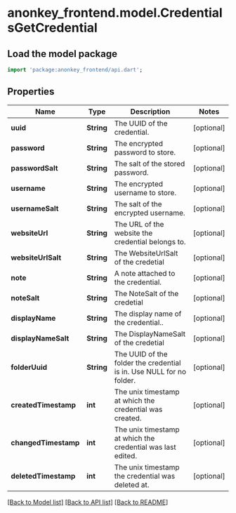 # anonkey_frontend.model.CredentialsGetCredential

## Load the model package

```dart
import 'package:anonkey_frontend/api.dart';
```

## Properties

 Name                 | Type       | Description                                                           | Notes      
----------------------|------------|-----------------------------------------------------------------------|------------
 **uuid**             | **String** | The UUID of the credential.                                           | [optional] 
 **password**         | **String** | The encrypted password to store.                                      | [optional] 
 **passwordSalt**     | **String** | The salt of the stored password.                                      | [optional] 
 **username**         | **String** | The encrypted username to store.                                      | [optional] 
 **usernameSalt**     | **String** | The salt of the encrypted username.                                   | [optional] 
 **websiteUrl**       | **String** | The URL of the website the credential belongs to.                     | [optional] 
 **websiteUrlSalt**   | **String** | The WebsiteUrlSalt of the credetial                                   | [optional] 
 **note**             | **String** | A note attached to the credential.                                    | [optional] 
 **noteSalt**         | **String** | The NoteSalt  of the credetial                                        | [optional] 
 **displayName**      | **String** | The display name of the credential..                                  | [optional] 
 **displayNameSalt**  | **String** | The DisplayNameSalt of the credetial                                  | [optional] 
 **folderUuid**       | **String** | The UUID of the folder the credential is in.  Use NULL for no folder. | [optional] 
 **createdTimestamp** | **int**    | The unix timestamp at which the credential was created.               | [optional] 
 **changedTimestamp** | **int**    | The unix timestamp at which the credential was last edited.           | [optional] 
 **deletedTimestamp** | **int**    | The unix timestamp the credential was deleted at.                     | [optional] 

[[Back to Model list]](../README.md#documentation-for-models) [[Back to API list]](../README.md#documentation-for-api-endpoints) [[Back to README]](../README.md)


